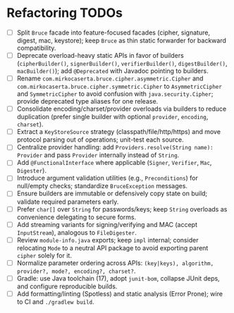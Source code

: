 # Refactoring TODOs

- [ ] Split `Bruce` facade into feature-focused facades (cipher, signature, digest, mac, keystore); keep `Bruce` as thin static forwarder for backward compatibility.
- [ ] Deprecate overload-heavy static APIs in favor of builders (`cipherBuilder()`, `signerBuilder()`, `verifierBuilder()`, `digestBuilder()`, `macBuilder()`); add `@Deprecated` with Javadoc pointing to builders.
- [ ] Rename `com.mirkocaserta.bruce.cipher.asymmetric.Cipher` and `com.mirkocaserta.bruce.cipher.symmetric.Cipher` to `AsymmetricCipher` and `SymmetricCipher` to avoid confusion with `java.security.Cipher`; provide deprecated type aliases for one release.
- [ ] Consolidate encoding/charset/provider overloads via builders to reduce duplication (prefer single builder with optional `provider`, `encoding`, `charset`).
- [ ] Extract a `KeyStoreSource` strategy (classpath/file/http/https) and move protocol parsing out of operations; unit-test each source.
- [ ] Centralize provider handling: add `Providers.resolve(String name): Provider` and pass `Provider` internally instead of `String`.
- [ ] Add `@FunctionalInterface` where applicable (`Signer`, `Verifier`, `Mac`, `Digester`).
- [ ] Introduce argument validation utilities (e.g., `Preconditions`) for null/empty checks; standardize `BruceException` messages.
- [ ] Ensure builders are immutable or defensively copy state on build; validate required parameters early.
- [ ] Prefer `char[]` over `String` for passwords/keys; keep `String` overloads as convenience delegating to secure forms.
- [ ] Add streaming variants for signing/verifying and MAC (accept `InputStream`), analogous to `FileDigester`.
- [ ] Review `module-info.java` exports; keep `impl` internal; consider relocating `Mode` to a neutral API package to avoid exporting parent `cipher` solely for it.
- [ ] Normalize parameter ordering across APIs: `(key|keys), algorithm, provider?, mode?, encoding?, charset?`.
- [ ] Gradle: use Java toolchain (17), adopt `junit-bom`, collapse JUnit deps, and configure reproducible builds.
- [ ] Add formatting/linting (Spotless) and static analysis (Error Prone); wire to CI and `./gradlew build`.
